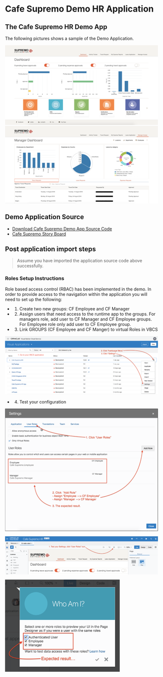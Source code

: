 # Cafe Supremo Demo HR Application

## The Cafe Supremo HR Demo App
The following pictures shows a sample of the Demo Application.

![](resources/images/cf/dashboard.png) ![](resources/images/cf/manager.png)

## Demo Application Source
+ [Download Cafe Supremo Demo App Source Code](resources/materials/Cafe-Supremo-HR.zip)
+ [Cafe Supremo Story Board](resources/materials/Cafe-Supremo-VBCS-StoryBoard-Extension-v1.pdf)

## Post application import steps

> Assume you have imported the application source code above successfully.

### Roles Setup Instructions

Role based access control (RBAC) has been implemented in the demo. In order to provide access to the navigation within the application you will need to set up the following:

+ 1. Create two new groups: CF Employee and CF Manager
+ 2. Assign users that need access to the runtime app to the groups. For managers role, add user to CF Manager and CF Employee groups. For Employee role only add user to CF Employee group.
+ 3. Link GROUPS (CF Employee and CF Manger) to virtual Roles in VBCS

![](resources/images/Roles-4.png)

+ 4. Test your configuration

![](resources/images/Roles-5.png)

![](resources/images/Roles-6.png)

<img src="resources/images/Roles-7.png" width="75%"/>
